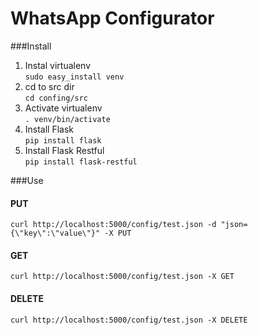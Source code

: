 WhatsApp Configurator
======

###Install

1. Instal virtualenv  
  ```sudo easy_install venv```
2. cd to src dir  
  ```cd confing/src```
3. Activate virtualenv  
  ```. venv/bin/activate```
4. Install Flask  
  ```pip install flask```
5. Install Flask Restful  
  ```pip install flask-restful```

###Use

#### PUT
```curl http://localhost:5000/config/test.json -d "json={\"key\":\"value\"}" -X PUT```

#### GET
```curl http://localhost:5000/config/test.json -X GET```

#### DELETE
```curl http://localhost:5000/config/test.json -X DELETE```